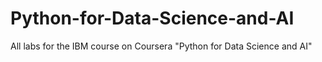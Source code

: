# Python-for-Data-Science-and-AI
All labs for the IBM course on Coursera  "Python for Data Science and AI" 
